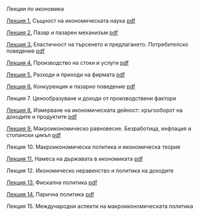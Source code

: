 <script type="text/javascript"
    src="https://cdn.mathjax.org/mathjax/latest/MathJax.js?config=TeX-AMS-MML_HTMLorMML">
</script>

Лекции по икономика

[Лекция 1.](l1.md) Същност на икономическата наука [pdf](l1.pdf)

[Лекция 2.](l2.md) Пазар и пазарен механизъм [pdf](l2.pdf)

[Лекция 3.](l3.md) Еластичност на търсенето и предлагането. Потребителско поведение [pdf](l3.pdf)

[Лекция 4.](l4.md) Производство на стоки и услуги [pdf](l4.pdf)

[Лекция 5.](l5.md) Разходи и приходи на фирмата [pdf](l5.pdf)

[Лекция 6.](l6.md) Конкуренция и пазарно поведение [pdf](l6.pdf)

Лекция 7. Ценообразуване и доходи от производствени фактори

[Лекция 8.](l8.md) Измерване на икономическата дейност: кръгооборот на доходите и продуктите [pdf](l8.pdf)

[Лекция 9.](l9.md) Макроикономическо равновесие. Безработица, инфлация и стопански цикъл [pdf](l9.pdf)

Лекция 10. Макроикономическа политика и икономическа теория

[Лекция 11.](l11.md) Намеса на държавата в икономиката  [pdf](l11.pdf)

Лекция 12. Икономическо неравенство и политика на доходите

[Лекция 13.](l13.md) Фискална политика  [pdf](l13.pdf)

[Лекция 14.](l14.md) Парична политика  [pdf](l14.pdf)

Лекция 15. Международни аспекти на макроикономическата политика
